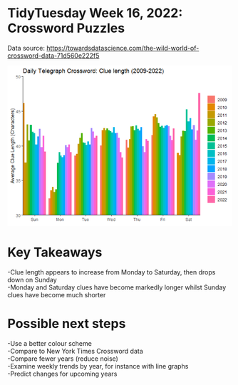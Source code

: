 TidyTuesday Week 16, 2022: Crossword Puzzles
================

Data source:
<https://towardsdatascience.com/the-wild-world-of-crossword-data-71d560e222f5>

![](2022-Week16_Crossword_Puzzles_and_Clues_files/figure-gfm/initial_graphs-1.png)<!-- -->

# Key Takeaways

-Clue length appears to increase from Monday to Saturday, then drops
down on Sunday  
-Monday and Saturday clues have become markedly longer whilst Sunday
clues have become much shorter

# Possible next steps

-Use a better colour scheme  
-Compare to New York Times Crossword data  
-Compare fewer years (reduce noise)  
-Examine weekly trends by year, for instance with line graphs  
-Predict changes for upcoming years
